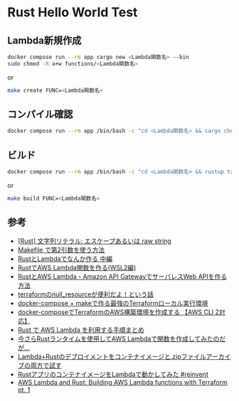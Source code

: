 # Rust Hello World Test

## Lambda新規作成
```sh
docker compose run --rm app cargo new <Lambda関数名> --bin
sudo chmod -R a+w functions/<Lambda関数名>
```
or
```sh
make create FUNC=<Lambda関数名>
```

## コンパイル確認
```sh
docker compose run --rm app /bin/bash -c "cd <Lambda関数名> && cargo check"
```

## ビルド
```sh
docker compose run --rm app /bin/bash -c "cd <Lambda関数名> && rustup target add x86_64-unknown-linux-musl && cargo build --release --target x86_64-unknown-linux-musl"
```
or
```sh
make build FUNC=<Lambda関数名>
```

## 参考
- [[Rust] 文字列リテラル: エスケープあるいは raw string](https://qiita.com/osanshouo/items/59790f5fcd515a0ae559)
- [Makefile で第2引数を使う方法](https://qiita.com/algas/items/499d0d69d51a1cc7639f)
- [RustとLambdaでなんか作る 中編](https://qiita.com/ikegam1/items/0537ba51ac4ddbe02a8e#%E3%81%84%E3%81%98%E3%82%8B)
- [RustでAWS Lambda関数を作る(WSL2編)](https://zenn.dev/upopon/articles/622701b5a6c9ba)
- [RustとAWS Lambda・Amazon API GatewayでサーバレスWeb APIを作る方法](https://zenn.dev/uedayou/articles/22252000441999)
- [terraformのnull_resourceが便利だよ！という話](https://qiita.com/eigo_s/items/0dd6ffc84e1732eff703)
- [docker-compose + makeで作る最強のTerraformローカル実行環境](https://qiita.com/Tocyuki/items/0cb655e6357d9bf0c40f)
- [docker-composeでTerraformのAWS構築環境を作成する 【AWS CLI 2対応】](https://zenn.dev/foolishell/articles/69a9200596560e)
- [Rust で AWS Lambda を利用する手順まとめ](https://komorinfo.com/blog/rust-aws-lambda/)
- [今さらRustランタイムを使用してAWS Lambdaで関数を作成してみたのだが...](https://qiita.com/mwataame/items/5247a1deb98e68561413)
- [Lambda+Rustのデプロイメントをコンテナイメージと.zipファイルアーカイブの両方で試す](https://qiita.com/c3drive/items/67b95f36a27743c72962)
- [RustアプリのコンテナイメージをLambdaで動かしてみた #reinvent](https://dev.classmethod.jp/articles/rust-app-container-on-lambda-function/)
- [AWS Lambda and Rust: Building AWS Lambda functions with Terraform pt. 1](https://medium.com/@jakub.jantosik/aws-lambda-and-rust-building-aws-lambda-functions-with-terraform-pt-1-a09e5c0a0cb9)
